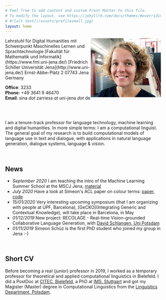 ```yaml
---
# Feel free to add content and custom Front Matter to this file.
# To modify the layout, see https://jekyllrb.com/docs/themes/#overriding-theme-defaults
# #![alt text](/assets/profilesmall.jpg)  
layout: home
---
```


<img style="float: right;" src="/assets/profilesmall.jpg">
Lehrstuhl für Digital Humanities  
 mit Schwerpunkt Maschinelles Lernen und Sprachtechnologie  
[Fakultät für Mathematik und Informatik](https://www.fmi.uni-jena.de/)  
[Friedrich Schiller Universität Jena](http://www.uni-jena.de/)  
Ernst-Abbe-Platz 2  
07743 Jena  
Germany  

__Office__: 3233  
__Phone__: +49 3641 9 46470    
__Email__: sina *dot* zarriess *at* uni-jena *dot* de

<br/>
<br/>

I am a tenure-track professor for language technology, machine learning and digital humanities. In more simple terms: I am a computational linguist. The general goal of my research is to build computational models of language use in text and dialogue, with applications in natural language generation, dialogue systems, language & vision.

<br/>

## News

* *September 2020* I am teaching the intro of the Machine Learning Summer School at the MSCJ Jena, [material](https://github.com/sinazarriess/mlintro_mscj2020)
* *July 2020* Have a look at Simeon's ACL paper on colour terms: [paper](https://www.aclweb.org/anthology/2020.acl-main.584/), [code](https://github.com/clause-jena/colour-term-grounding)
* *15/01/2020* Very interesting upcoming symposium (that I am organizing with people at UPF, Barcelona), [GeCKO](Integrating Generic and Contextual Knowledge), will take place in Barcelona, in May
* *01/12/2019* New project: RECOLAGE - Real-time Vision-grounded Collaborative Language Generation, with [David Schlangen, Uni Potsdam](http://www.ling.uni-potsdam.de/~das/)
* *01/11/2019* Simeon Schüz is the first PhD student who joined my group in Jena :-)


<br/>

## Short CV

Before becoming a real (junior) professor in 2019, I worked as a temporary professor for theoretical and applied computational linguistics in Bielefeld. I did a PostDoc at [CITEC,  Bielefeld](https://www.cit-ec.de/de), a PhD at [IMS, Stuttgart](https://www.ims.uni-stuttgart.de/) and got my Magister (Master) degree in Computational Linguistics from the [Linguistics Department, Potsdam](https://www.uni-potsdam.de/ling/index.html).
